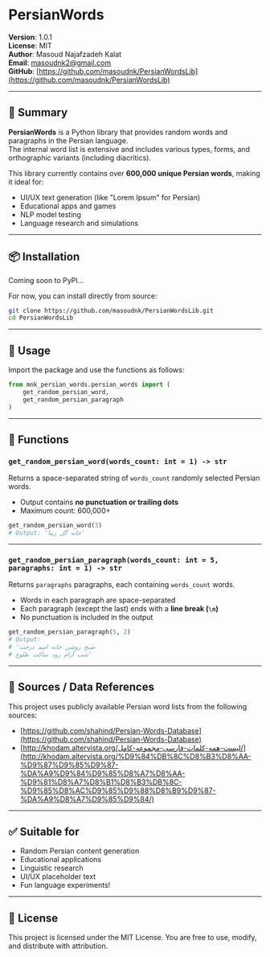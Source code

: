 
# PersianWords

**Version**: 1.0.1  
**License**: MIT  
**Author**: Masoud Najafzadeh Kalat  
**Email**: masoudnk2@gmail.com  
**GitHub**: [https://github.com/masoudnk/PersianWordsLib](https://github.com/masoudnk/PersianWordsLib)

---

## 📝 Summary

**PersianWords** is a Python library that provides random words and paragraphs in the Persian language.  
The internal word list is extensive and includes various types, forms, and orthographic variants (including diacritics).

This library currently contains over **600,000 unique Persian words**, making it ideal for:

- UI/UX text generation (like "Lorem Ipsum" for Persian)
- Educational apps and games
- NLP model testing
- Language research and simulations

---

## 📦 Installation

Coming soon to PyPI...

For now, you can install directly from source:

```bash
git clone https://github.com/masoudnk/PersianWordsLib.git
cd PersianWordsLib
````

---

## 🔧 Usage

Import the package and use the functions as follows:

```python
from mnk_persian_words.persian_words import (
    get_random_persian_word,
    get_random_persian_paragraph
)
```

---

## 🧠 Functions

### `get_random_persian_word(words_count: int = 1) -> str`

Returns a space-separated string of `words_count` randomly selected Persian words.

* Output contains **no punctuation or trailing dots**
* Maximum count: 600,000+

```python
get_random_persian_word(3)
# Output: 'خانه گل زیبا'
```

---

### `get_random_persian_paragraph(words_count: int = 5, paragraphs: int = 1) -> str`

Returns `paragraphs` paragraphs, each containing `words_count` words.

* Words in each paragraph are space-separated
* Each paragraph (except the last) ends with a **line break (`\n`)**
* No punctuation is included in the output

```python
get_random_persian_paragraph(5, 2)
# Output:
# 'صبح روشن خانه امید درخت
# شب آرام رود ساکت طلوع'
```

---

## 🔗 Sources / Data References

This project uses publicly available Persian word lists from the following sources:

* [https://github.com/shahind/Persian-Words-Database](https://github.com/shahind/Persian-Words-Database)
* [http://khodam.altervista.org/لیست-همه-کلمات-فارسی-مجموعه-کامل/](http://khodam.altervista.org/%D9%84%DB%8C%D8%B3%D8%AA-%D9%87%D9%85%D9%87-%DA%A9%D9%84%D9%85%D8%A7%D8%AA-%D9%81%D8%A7%D8%B1%D8%B3%DB%8C-%D9%85%D8%AC%D9%85%D9%88%D8%B9%D9%87-%DA%A9%D8%A7%D9%85%D9%84/)

---

## ✅ Suitable for

* Random Persian content generation
* Educational applications
* Linguistic research
* UI/UX placeholder text
* Fun language experiments!

---

## 📌 License

This project is licensed under the MIT License.
You are free to use, modify, and distribute with attribution.

